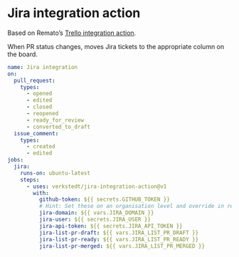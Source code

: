 # Jira integration action

Based on Remato’s [Trello integration action](https://github.com/rematocorp/trello-integration-action).

When PR status changes, moves Jira tickets to the appropriate column on the board.

```yaml
name: Jira integration
on:
  pull_request:
    types:
      - opened
      - edited
      - closed
      - reopened
      - ready_for_review
      - converted_to_draft
  issue_comment:
    types:
      - created
      - edited
jobs:
  jira:
    runs-on: ubuntu-latest
    steps:
      - uses: verkstedt/jira-integration-action@v1
        with:
          github-token: ${{ secrets.GITHUB_TOKEN }}
          # Hint: Set these on an organisation level and override in repos only when necessary
          jira-domain: ${{ vars.JIRA_DOMAIN }}
          jira-user: ${{ secrets.JIRA_USER }}
          jira-api-token: ${{ secrets.JIRA_API_TOKEN }}
          jira-list-pr-draft: ${{ vars.JIRA_LIST_PR_DRAFT }}
          jira-list-pr-ready: ${{ vars.JIRA_LIST_PR_READY }}
          jira-list-pr-merged: ${{ vars.JIRA_LIST_PR_MERGED }}

```
